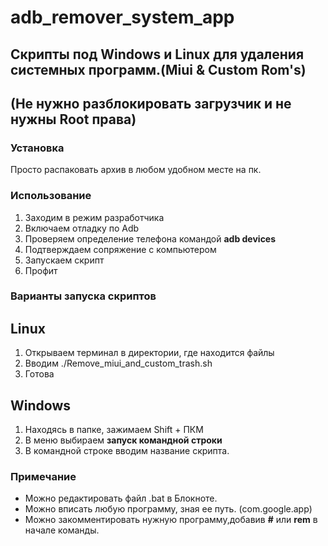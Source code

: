 # adb_remover_system_app

## Скрипты под Windows и Linux для удаления системных программ.(Miui & Custom Rom's)
## (Не нужно разблокировать загрузчик и не нужны Root права)

### Установка
Просто распаковать архив в любом удобном месте на пк.

### Использование

1. Заходим в режим разработчика
2. Включаем отладку по Adb
3. Проверяем определение телефона командой **adb devices**
4. Подтверждаем сопряжение c компьютером
5. Запускаем скрипт
6. Профит

### Варианты запуска скриптов
## Linux
1. Открываем терминал в директории, где находится файлы
2. Вводим ./Remove_miui_and_custom_trash.sh
3. Готова

## Windows  
1. Находясь в папке, зажимаем Shift + ПКМ
2. В меню выбираем **запуск командной строки**
3. В командной строке вводим название скрипта.

### Примечание

* Можно редактировать  файл .bat в Блокноте.
* Можно вписать любую программу, зная ее путь. (com.google.app)
* Можно закомментировать нужную программу,добавив **#** или **rem** в начале команды.
